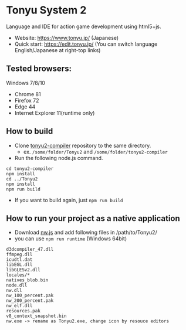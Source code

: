 # Tonyu System 2

Language and IDE for action game development using html5+js.

- Website: https://www.tonyu.jp/ (Japanese)
- Quick start: https://edit.tonyu.jp/ (You can switch language English/Japanese at right-top links)

## Tested browsers:

Windows 7/8/10
  - Chrome 81
  - Firefox 72
  - Edge 44
  - Internet Explorer 11(runtime only)

## How to build

- Clone [tonyu2-compiler](https://github.com/hoge1e3/tonyu2-compiler/) repository to the same directory.
  - ex.  `/some/folder/Tonyu2` and `/some/folder/tonyu2-compiler`
- Run the following node.js command.
~~~
cd tonyu2-compiler
npm install
cd ../Tonyu2
npm install
npm run build
~~~
- If you want to build again, just `npm run build`

## How to run your project as a native application

- Download [nw.js](https://nwjs.io/) and add following files in /path/to/Tonyu2/
- you can use `npm run runtime` (Windows 64bit)
~~~
d3dcompiler_47.dll
ffmpeg.dll
icudtl.dat
libEGL.dll
libGLESv2.dll
locales/*
natives_blob.bin
node.dll
nw.dll
nw_100_percent.pak
nw_200_percent.pak
nw_elf.dll
resources.pak
v8_context_snapshot.bin
nw.exe -> rename as Tonyu2.exe, change icon by resouce editors
~~~
